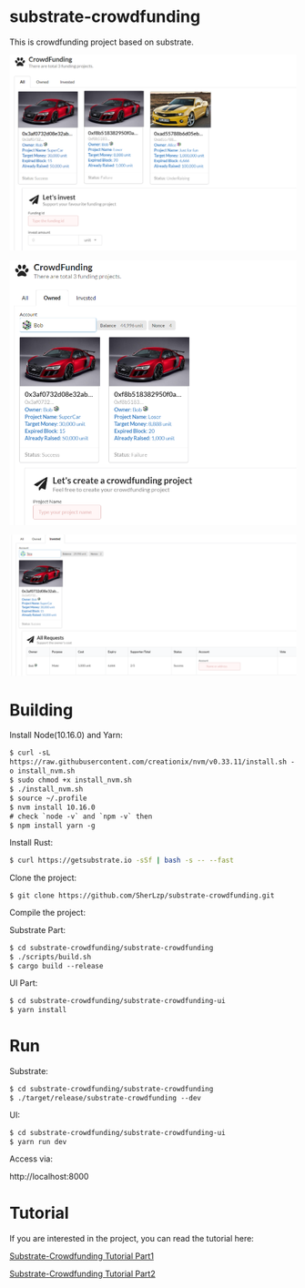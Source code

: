 # substrate-crowdfunding

This is crowdfunding project based on substrate.

![result1](assets/result1.png)

![result2](assets/result2.png)

![result3](assets/result3.png)

# Building

Install Node(10.16.0) and Yarn:

```shell
$ curl -sL https://raw.githubusercontent.com/creationix/nvm/v0.33.11/install.sh -o install_nvm.sh
$ sudo chmod +x install_nvm.sh
$ ./install_nvm.sh
$ source ~/.profile
$ nvm install 10.16.0
# check `node -v` and `npm -v` then
$ npm install yarn -g
```

Install Rust:

```bash
$ curl https://getsubstrate.io -sSf | bash -s -- --fast
```

Clone the project:

```shell
$ git clone https://github.com/SherLzp/substrate-crowdfunding.git
```

Compile the project:

Substrate Part:

```shell
$ cd substrate-crowdfunding/substrate-crowdfunding
$ ./scripts/build.sh
$ cargo build --release
```

UI Part:

```shell
$ cd substrate-crowdfunding/substrate-crowdfunding-ui
$ yarn install
```

# Run

Substrate:

```shell
$ cd substrate-crowdfunding/substrate-crowdfunding
$ ./target/release/substrate-crowdfunding --dev
```

UI:

```shell
$ cd substrate-crowdfunding/substrate-crowdfunding-ui
$ yarn run dev
```

Access via:

http://localhost:8000

# Tutorial

If you are interested in the project, you can read the tutorial here:

[Substrate-Crowdfunding Tutorial Part1](https://www.sher.vip/article/29)

[Substrate-Crowdfunding Tutorial Part2](https://www.sher.vip/article/30)

